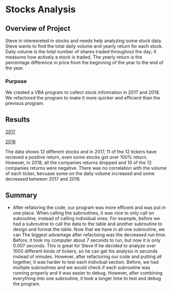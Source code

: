 # Stocks Analysis
## Overview of Project
Steve in interesreted in stocks and needs help analyzing some stock data. Steve wants to find the total daily volume and yearly return for each stock. Daily volume is the total number of shares traded throughout the day; it measures how actively a stock is traded. The yearly return is the percentage difference in price from the beginning of the year to the end of the year.

### Purpose
We created a VBA program to collect stock infomration in 2017 and 2018. We refactored the program to make it more quicker and efficient than the previous program. 

## Results
[2017](VBA_Challenge_2017.png)

[2018](VBA_Challenge_2018.png)

The data shows 12 different stocks and in 2017, 11 of the 12 tickers have recieved a positive return, even some stocks got over 100% return. However, in 2018, all the companies returns dropped and 10 of the 12 companies returns were negative. There was no correlation with the volume of each ticker, becuase some on the daily volume increased and some decreased between 2017 and 2018. 

## Summary

- After refatoring the code, our program was more efficent and was put in one place. When calling the subroutines, it was nice to only call on subroutine, instead of calling individual ones. For example, before we had a subroutine to call the data to the table and another subroutine to design and format the table. Now that we have in all one subroutine, we can  The biggest advantage after refactoing was the decreased run time. Before, it took my computer about 7 seconds to run, but now it is only 0.007 seconds. This is great for Steve if he decided to analyze over 1000 different kinds of tickers, so he can get his analysis in seconds instead of minutes.
However, after refactoring our code and putting all together, it was harder to test each indivdual section. Before, we had multiple subroutines and we would check if each subroutine was running properly and it was easier to debug. However, after combining everything into one subroutine, it took a longer time to test and debug the program. 
